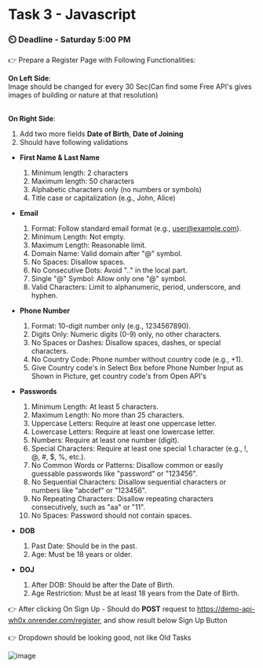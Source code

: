 # Task 3 - Javascript

### ⏲️ Deadline - Saturday 5:00 PM

👉 Prepare a Register Page with Following Functionalities:<br>

**On Left Side**:<br> Image should be changed for every 30 Sec(Can find some Free API's gives images of building or nature at that resolution)<br><br>

**On Right Side**:<br>

1.  Add two more fields **Date of Birth**, **Date of Joining**
1.  Should have following validations

-   **First Name & Last Name**<br>

    1. Minimum length: 2 characters<br>
    1. Maximum length: 50 characters<br>
    1. Alphabetic characters only (no numbers or symbols)<br>
    1. Title case or capitalization (e.g., John, Alice)

-   **Email**<br>

    1. Format: Follow standard email format (e.g., user@example.com).<br>
    1. Minimum Length: Not empty.<br>
    1. Maximum Length: Reasonable limit.<br>
    1. Domain Name: Valid domain after "@" symbol.<br>
    1. No Spaces: Disallow spaces.<br>
    1. No Consecutive Dots: Avoid ".." in the local part.<br>
    1. Single "@" Symbol: Allow only one "@" symbol.<br>
    1. Valid Characters: Limit to alphanumeric, period, underscore, and hyphen.<br>

-   **Phone Number**<br>

    1. Format: 10-digit number only (e.g., 1234567890).<br>
    1. Digits Only: Numeric digits (0-9) only, no other characters.<br>
    1. No Spaces or Dashes: Disallow spaces, dashes, or special characters.<br>
    1. No Country Code: Phone number without country code (e.g., +1).<br>
    1. Give Country code's in Select Box before Phone Number Input as Shown in Picture, get country code's from Open API's

-   **Passwords**<br>

    1. Minimum Length: At least 5 characters.<br>
    1. Maximum Length: No more than 25 characters.<br>
    1. Uppercase Letters: Require at least one uppercase letter.<br>
    1. Lowercase Letters: Require at least one lowercase letter.<br>
    1. Numbers: Require at least one number (digit).<br>
    1. Special Characters: Require at least one special 1.character (e.g., !, @, #, $, %, etc.).<br>
    1. No Common Words or Patterns: Disallow common or easily guessable passwords like "password" or "123456".<br>
    1. No Sequential Characters: Disallow sequential characters or numbers like "abcdef" or "123456".<br>
    1. No Repeating Characters: Disallow repeating characters consecutively, such as "aa" or "11".<br>
    1. No Spaces: Password should not contain spaces.<br>

-   **DOB**<br>
    1. Past Date: Should be in the past.<br>
    1. Age: Must be 18 years or older.<br>
-   **DOJ**<br>
    1. After DOB: Should be after the Date of Birth.<br>
    1. Age Restriction: Must be at least 18 years from the Date of Birth.

👉 After clicking On Sign Up - Should do <b>POST</b> request to https://demo-api-wh0x.onrender.com/register, and show result below Sign Up Button <br><br>
👉 Dropdown should be looking good, not like Old Tasks

![image](https://github.com/sampath99999/CodeSchool-2.0-Batch-1/assets/112122835/fc1c7a33-227b-41ae-849b-462ff3f19dda)
